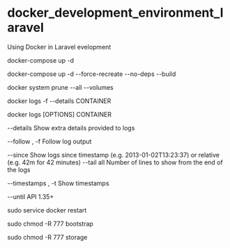 # docker_development_environment_laravel

Using Docker in Laravel evelopment


docker-compose up -d

docker-compose up -d --force-recreate --no-deps --build

docker system prune --all --volumes


docker logs -f --details CONTAINER

docker logs [OPTIONS] CONTAINER

--details				Show extra details provided to logs

--follow , -f			Follow log output

--since					Show logs since timestamp (e.g. 2013-01-02T13:23:37) or relative (e.g. 42m for 42 minutes)
--tail	all				Number of lines to show from the end of the logs

--timestamps , -t		Show timestamps

--until					API 1.35+



sudo service docker restart

sudo chmod -R 777 bootstrap

sudo chmod -R 777 storage
